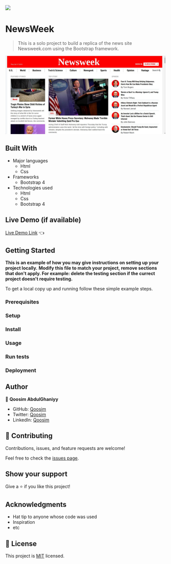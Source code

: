 ![](https://img.shields.io/badge/Microverse-blueviolet)

# NewsWeek

> This is a solo project to build a replica of the news site Newsweek.com using the Bootstrap framework.

![](./images/demo.jpeg)


## Built With

- Major languages
  - Html
  - Css
- Frameworks
  - Bootstrap 4
- Technologies used
  - Html
  - Css
  - Bootstrap 4

## Live Demo (if available)

[Live Demo Link](https://raw.githack.com/Qoosim/newsweek/news/index.html) :point_left:


## Getting Started

**This is an example of how you may give instructions on setting up your project locally.**
**Modify this file to match your project, remove sections that don't apply. For example: delete the testing section if the currect project doesn't require testing.**


To get a local copy up and running follow these simple example steps.

### Prerequisites

### Setup

### Install

### Usage

### Run tests

### Deployment



## Author

👤 **Qoosim AbdulGhaniyy**

- GitHub: [Qoosim](https://github.com/Qoosim)
- Twitter: [Qoosim](https://twitter.com/qoosim_ayinde)
- LinkedIn: [Qoosim](https://linkedin.com/in/qoosim)

## 🤝 Contributing

Contributions, issues, and feature requests are welcome!

Feel free to check the [issues page](../../issues/).

## Show your support

Give a ⭐️ if you like this project!

## Acknowledgments

- Hat tip to anyone whose code was used
- Inspiration
- etc

## 📝 License

This project is [MIT](./MIT.md) licensed.
